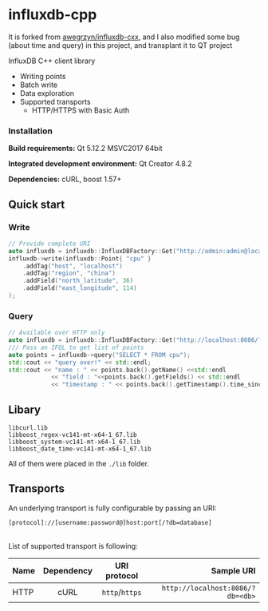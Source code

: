 # influxdb-cpp

It is forked from [awegrzyn/influxdb-cxx](https://github.com/awegrzyn/influxdb-cxx), and I also modified some bug (about time and query) in this project, and transplant it to QT project

InfluxDB C++ client library
 - Writing points
 - Batch write
 - Data exploration
 - Supported transports
   - HTTP/HTTPS with Basic Auth


 ### Installation

 __Build requirements:__
Qt 5.12.2 MSVC2017 64bit 

__Integrated development environment:__
Qt Creator 4.8.2

__Dependencies:__
 cURL, boost 1.57+ 

## Quick start

### Write

```cpp
// Provide complete URI
auto influxdb = influxdb::InfluxDBFactory::Get("http://admin:admin@localhost:8086/?db=mydb");
influxdb->write(influxdb::Point{ "cpu" }
    .addTag("host", "localhost")
    .addTag("region", "china")
    .addField("north_latitude", 36)
    .addField("east_longitude", 114)
);
```


### Query

```cpp
// Available over HTTP only
auto influxdb = influxdb::InfluxDBFactory::Get("http://localhost:8086/?db=test");
/// Pass an IFQL to get list of points
auto points = influxdb->query("SELECT * FROM cpu");
std::cout << "query over!" << std::endl;
std::cout << "name : " << points.back().getName() <<std::endl
            << "field : "<<points.back().getFields() << std::endl
            << "timestamp : " << points.back().getTimestamp().time_since_epoch().count()  << std::endl;
```
## Libary
```
libcurl.lib
libboost_regex-vc141-mt-x64-1_67.lib
libboost_system-vc141-mt-x64-1_67.lib
libboost_date_time-vc141-mt-x64-1_67.lib
```
All of them were placed in the `./lib` folder.

## Transports

An underlying transport is fully configurable by passing an URI:
```
[protocol]://[username:password@]host:port[/?db=database]
```
<br>
List of supported transport is following:

| Name        | Dependency  | URI protocol   | Sample URI                            |
| ----------- |:-----------:|:--------------:| -------------------------------------:|
| HTTP        | cURL        | `http`/`https` | `http://localhost:8086/?db=<db>`      |
